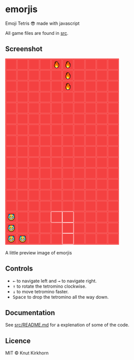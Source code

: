 # emorjis
Emoji Tetris 😎 made with javascript

All game files are found in [src](src).

## Screenshot
![Preview](preview.png)

A little preview image of emorjis

## Controls
* <kbd>←</kbd> to navigate left and <kbd>→</kbd> to navigate right.
* <kbd>↑</kbd> to rotate the tetromino clockwise.
* <kbd>↓</kbd> to move tetromino faster.
* <kbd>Space</kbd> to drop the tetromino all the way down.

## Documentation
See [src/README.md](src/README.md) for a explenation of some of the code.

## Licence
MIT © Knut Kirkhorn
